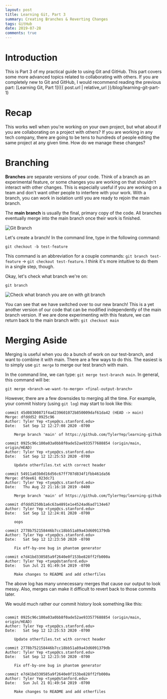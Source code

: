 ```yaml
---
layout: post
title: Learning Git, Part 3
summary: Creating Branches & Reverting Changes
tags: GitHub
date: 2019-07-28
comments: true
---
```


# Introduction

This is Part 3 of my practical guide to using Git and GitHub. This part covers some more advanced topics related to collaborating with others. If you are completely new to Git and GitHub, I would recommend reading the previous part: [Learning Git, Part 1]({{ post.url | relative_url }}/blog/learning-git-part-1)

# Recap

This works well when you're working on your own project, but what about if you are collaborating on a project with others? If you are working in any tech company, there are going to be tens to hundreds of people editing the same project at any given time. How do we manage these changes?

# Branching

**Branches** are separate versions of your code. Think of a branch as an experimental feature, or some changes you are working on that shouldn't interact with other changes. This is especially useful if you are working on a team and don't want other people to interfere with your work. With a branch, you can work in isolation until you are ready to rejoin the main branch.

The **main branch** is usually the final, primary copy of the code. All branches eventually merge into the main branch once their work is finished.

![Git Branch](/blog/images/github-tutorial/branch.svg)

Let's create a branch! In the command line, type in the following command:

`git checkout -b test-feature`

This command is an abbreviation for a couple commands: `git branch test-feature` → `git checkout test-feature`. I think it's more intuitive to do them in a single step, though.

Okay, let's check what branch we're on:

`git branch`

![Check what branch you are on with `git branch`](/blog/images/github-tutorial/git-branch.png)

You can see that we have switched over to our new branch! This is a yet another version of our code that can be modified independently of the main branch version. If we are done experimenting with this feature, we can return back to the main branch with: `git checkout main`

# Merging Aside

Merging is useful when you do a bunch of work on our test-branch, and want to combine it with main. There are a few ways to do this. The easiest is to simply use `git merge` to merge our test branch with main.

In the command line, we can type: `git merge test-branch main`. In general, this command will be:

`git merge <branch-we-want-to-merge> <final-output-branch>`

However, there are a few downsides to merging all the time. For example, your commit history (using `git log`) may start to look like this:

```git
commit 45d08300871f4ad239601072b850009daf61da42 (HEAD -> main)
Merge: dfddd52 0925c96
Author: Tyler Yep <tyep@cs.stanford.edu>
Date:   Sat Sep 12 12:27:08 2020 -0700

    Merge branch 'main' of https://github.com/TylerYep/learning-github

commit 0925c96c100a03a0bb8f0ade52ae933577688854 (origin/main, origin/HEAD)
Author: Tyler Yep <tyep@cs.stanford.edu>
Date:   Sat Sep 12 12:25:53 2020 -0700

    Update otherfiles.txt with correct header

commit 54911a03b0d16d56c67ff707d834f1fbb461da56
Merge: dfdee61 023dc71
Author: Tyler Yep <tyep@cs.stanford.edu>
Date:   Thu Aug 22 21:16:18 2019 -0400

    Merge branch 'main' of https://github.com/TylerYep/learning-github

commit dfddd5250b1a6c63a4891e1e4524ad6ad7134e67
Author: Tyler Yep <tyep@cs.stanford.edu>
Date:   Sat Sep 12 12:24:01 2020 -0700

    oops

commit 2778b752158446b7cc18bb51a89a43d6091379db
Author: Tyler Yep <tyep@cs.stanford.edu>
Date:   Sat Sep 12 12:23:50 2020 -0700

    Fix off-by-one bug in phantom generator

commit e7d41bd330585a9f2640e0f153be828ff2fb000a
Author: Tyler Yep <tyep@stanford.edu>
Date:   Sun Jul 21 01:49:54 2019 -0700

    Make changes to README and add otherfiles

```

The above log has many unnecessary merges that cause our output to look messy. Also, merges can make it difficult to revert back to those commits later.

We would much rather our commit history look something like this:

```git

commit 0925c96c100a03a0bb8f0ade52ae933577688854 (origin/main, origin/HEAD)
Author: Tyler Yep <tyep@cs.stanford.edu>
Date:   Sat Sep 12 12:25:53 2020 -0700

    Update otherfiles.txt with correct header

commit 2778b752158446b7cc18bb51a89a43d6091379db
Author: Tyler Yep <tyep@cs.stanford.edu>
Date:   Sat Sep 12 12:23:50 2020 -0700

    Fix off-by-one bug in phantom generator

commit e7d41bd330585a9f2640e0f153be828ff2fb000a
Author: Tyler Yep <tyep@stanford.edu>
Date:   Sun Jul 21 01:49:54 2019 -0700

    Make changes to README and add otherfiles

```
